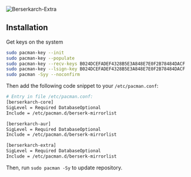 ![Berserkarch-Extra](https://placehold.co/800x200/282a36/f8f8f2?text=Berserkarch-Extra)

## Installation

Get keys on the system

```bash
sudo pacman-key --init
sudo pacman-key --populate
sudo pacman-key --recv-keys B024DCEFADEF4328B5E3A848E7E0F2B78484DACF
sudo pacman-key --lsign-key B024DCEFADEF4328B5E3A848E7E0F2B78484DACF
sudo pacman -Syy --noconfirm
```

Then add the following code snippet to your `/etc/pacman.conf`:

```bash
# Entry in file /etc/pacman.conf:
[berserkarch-core]
SigLevel = Required DatabaseOptional
Include = /etc/pacman.d/berserk-mirrorlist

[berserkarch-aur]
SigLevel = Required DatabaseOptional
Include = /etc/pacman.d/berserk-mirrorlist

[berserkarch-extra]
SigLevel = Required DatabaseOptional
Include = /etc/pacman.d/berserk-mirrorlist
```

Then, run `sudo pacman -Sy` to update repository.

